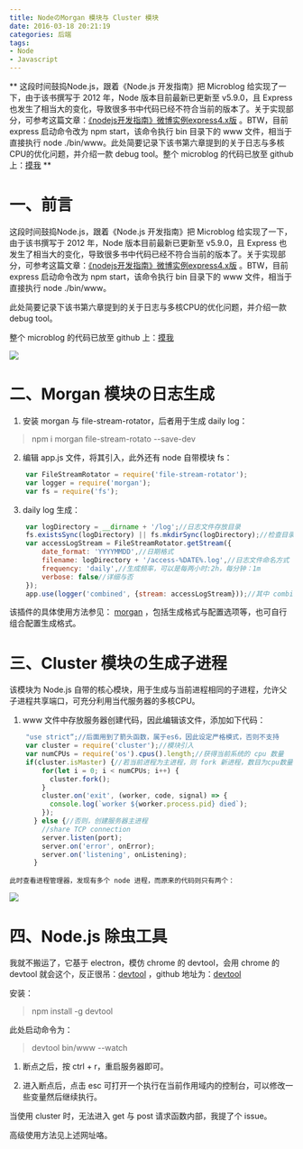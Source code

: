 ```yaml
---
title: NodeのMorgan 模块与 Cluster 模块
date: 2016-03-18 20:21:19
categories: 后端
tags:
- Node
- Javascript
---
```


** 这段时间鼓捣Node.js，跟着《Node.js 开发指南》把 Microblog 给实现了一下，由于该书撰写于 2012 年，Node 版本目前最新已更新至 v5.9.0，且 Express 也发生了相当大的变化，导致很多书中代码已经不符合当前的版本了。关于实现部分，可参考这篇文章：[《nodejs开发指南》微博实例express4.x版](http://www.cnblogs.com/yuanzm/p/3770986.html) 。BTW，目前 express 启动命令改为 npm start，该命令执行 bin 目录下的 www 文件，相当于直接执行 node ./bin/www。此处简要记录下该书第六章提到的关于日志与多核CPU的优化问题，并介绍一款 debug tool。整个 microblog 的代码已放至 github 上：[摸我](https://github.com/quanru/microblog) **

<!-- more -->

# 一、前言

这段时间鼓捣Node.js，跟着《Node.js 开发指南》把 Microblog 给实现了一下，由于该书撰写于 2012 年，Node 版本目前最新已更新至 v5.9.0，且 Express 也发生了相当大的变化，导致很多书中代码已经不符合当前的版本了。关于实现部分，可参考这篇文章：[《nodejs开发指南》微博实例express4.x版](http://www.cnblogs.com/yuanzm/p/3770986.html) 。BTW，目前 express 启动命令改为 npm start，该命令执行 bin 目录下的 www 文件，相当于直接执行 node ./bin/www。

此处简要记录下该书第六章提到的关于日志与多核CPU的优化问题，并介绍一款 debug tool。

整个 microblog 的代码已放至 github 上：[摸我](https://github.com/quanru/microblog)

![ ](/images/microblog.png  "microblog")


# 二、Morgan 模块の日志生成

1. 安装 morgan 与 file-stream-rotator，后者用于生成 daily log：
> npm i morgan file-stream-rotato --save-dev

2. 编辑 app.js 文件，将其引入，此外还有 node 自带模块 fs：
```javascript
    var FileStreamRotator = require('file-stream-rotator');
    var logger = require('morgan');
    var fs = require('fs');
```

3. daily log 生成：
```javascript
    var logDirectory = __dirname + '/log';//日志文件存放目录
    fs.existsSync(logDirectory) || fs.mkdirSync(logDirectory);//检查目录是否存在，若不存在则新建
    var accessLogStream = FileStreamRotator.getStream({
        date_format: 'YYYYMMDD',//日期格式
        filename: logDirectory + '/access-%DATE%.log',//日志文件命名方式
        frequency: 'daily',//生成频率，可以是每两小时:2h，每分钟：1m
        verbose: false//详细与否
    });
    app.use(logger('combined', {stream: accessLogStream}));//其中 combined 为生成格式
```

该插件的具体使用方法参见： [morgan](https://www.npmjs.com/package/morgan) ，包括生成格式与配置选项等，也可自行组合配置生成格式。

# 三、Cluster 模块の生成子进程

该模块为 Node.js 自带的核心模块，用于生成与当前进程相同的子进程，允许父子进程共享端口，可充分利用当代服务器的多核CPU。

1. www 文件中存放服务器创建代码，因此编辑该文件，添加如下代码：
```javascript
    "use strict“;//后面用到了箭头函数，属于es6，因此设定严格模式，否则不支持
    var cluster = require('cluster');//模块引入
    var numCPUs = require('os').cpus().length;//获得当前系统的 cpu 数量
    if(cluster.isMaster) {//若当前进程为主进程，则 fork 新进程，数目为cpu数量
        for(let i = 0; i < numCPUs; i++) {
          cluster.fork();
        }
        cluster.on('exit', (worker, code, signal) => {
          console.log(`worker ${worker.process.pid} died`);
        });
      } else {//否则，创建服务器主进程
        //share TCP connection
        server.listen(port);
        server.on('error', onError);
        server.on('listening', onListening);
      }
```
    此时查看进程管理器，发现有多个 node 进程，而原来的代码则只有两个：
![ ](/images/node.png  "node 进程个数")

# 四、Node.js 除虫工具

我就不搬运了，它基于 electron，模仿 chrome 的 devtool，会用 chrome 的 devtool 就会这个，反正很吊：[devtool](https://segmentfault.com/a/1190000004509016) ，github 地址为：[devtool](https://github.com/Jam3/devtool)

安装：
> npm install -g devtool

此处启动命令为：
>devtool bin/www --watch

1. 断点之后，按 ctrl + r，重启服务器即可。

2. 进入断点后，点击 esc 可打开一个执行在当前作用域内的控制台，可以修改一些变量然后继续执行。

当使用 cluster 时，无法进入 get 与 post 请求函数内部，我提了个 issue。

高级使用方法见上述网址咯。
